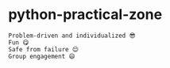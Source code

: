 # python-practical-zone

    Problem-driven and individualized 😎
    Fun 😋
    Safe from failure 😌
    Group engagement 😄
